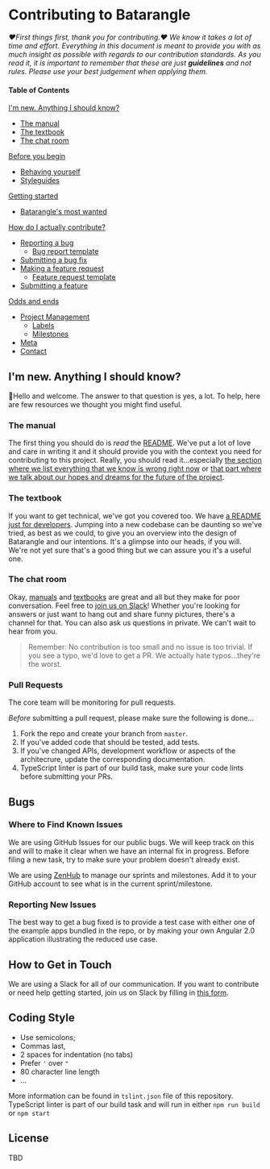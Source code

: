 # Contributing to Batarangle

*:heart:First things first, thank you for contributing.:heart: We know
it takes a lot of time and effort. Everything in this document is meant
to provide you with as much insight as possible with regards to our
contribution standards. As you read it, it is important to remember that
these are just **guidelines** and not rules. Please use your best
judgement when applying them.*

#### Table of Contents
[table-of-contents]: #table-of-contents

[I'm new. Anything I should know?](#im-new-anything-i-should-know)
  * [The manual](#the-manual)
  * [The textbook](#the-textbook)
  * [The chat room](#the-chat-room)

[Before you begin](#preamble)
  * [Behaving yourself](#code-of-conduct)
  * [Styleguides](#styleguides)

[Getting started](#getting-started)
  * [Batarangle's most wanted](#help-wanted)

[How do I actually contribute?](#how-to)
  * [Reporting a bug](#bug-report)
    * [Bug report template](#bug-report-template)
  * [Submitting a bug fix](#bug-fix)
  * [Making a feature request](#feature-request)
    * [Feature request template](#feature-request-template)
  * [Submitting a feature](#feature-pr)

[Odds and ends](#notes)
  * [Project Management](#pm)
    * [Labels](#labels)
    * [Milestones](#milestones)
  * [Meta](#meta)
  * [Contact](#contact)


## I'm new. Anything I should know?

:wave:Hello and welcome. The answer to that question is yes, a lot. To
help, here are few resources we thought you might find useful.

### The manual

The first thing you should do is _read_ the [README](./README.md).
We've put a lot of love and care in writing it and it should provide
you with the context you need for contributing to this project. Really,
you should read it...especially [the section where we list everything
that we know is wrong right now](./README.md#known-issues) or [that
part where we talk about our hopes and dreams for the future of the
project](./README.md#future-plans).

### The textbook

If you want to get technical, we've got you covered too. We have [a
README just for developers](./DEVELOPER.md). Jumping into a new codebase
can be daunting so we've tried, as best as we could, to give you an
overview into the design of Batarangle and our intentions. It's a
glimpse into our heads, if you will. We're not yet sure that's a good
thing but we can assure you it's a useful one.

### The chat room

Okay, [manuals](./README.md) and [textbooks](./DEVELOPER.md) are great
and all but they make for poor conversation. Feel free to [join us on
Slack](http://batarangle-slack.herokuapp.com/)! Whether you're looking
for answers or just want to hang out and share funny pictures, there's a
channel for that. You can also ask us questions in private. We can't
wait to hear from you.

> Remember: No contribution is too small and no issue is too trivial. If
> you see a typo, we'd love to get a PR. We actually hate
> typos...they're the worst.


### Pull Requests

The core team will be monitoring for pull requests.

*Before* submitting a pull request, please make sure the following is done…

1. Fork the repo and create your branch from `master`.
2. If you've added code that should be tested, add tests.
3. If you've changed APIs, development workflow or aspects of the architecrure, update the corresponding documentation.
4. TypeScript linter is part of our build task, make sure your code lints before submitting your PRs.

## Bugs

### Where to Find Known Issues

We are using GitHub Issues for our public bugs. We will keep track on this and will to make it clear when we have an internal fix in progress. Before filing a new task, try to make sure your problem doesn't already exist. 

We are using [ZenHub](https://www.zenhub.io/) to manage our sprints and milestones. Add it to your GitHub account to see what is in the current sprint/milestone.

### Reporting New Issues

The best way to get a bug fixed is to provide a test case with either one of the example apps bundled in the repo, or by making your own Angular 2.0 application illustrating the reduced use case.

## How to Get in Touch

We are using a Slack for all of our communication. If you want to contribute or need help getting started, join us on Slack by filling in [this form](https://rangle.typeform.com/to/SQsWag).

## Coding Style

* Use semicolons;
* Commas last,
* 2 spaces for indentation (no tabs)
* Prefer `'` over `"`
* 80 character line length
* ...

More information can be found in `tslint.json` file of this repository.
TypeScript linter is part of our build task and will run in either `npm run build` or `npm start`

## License

TBD
